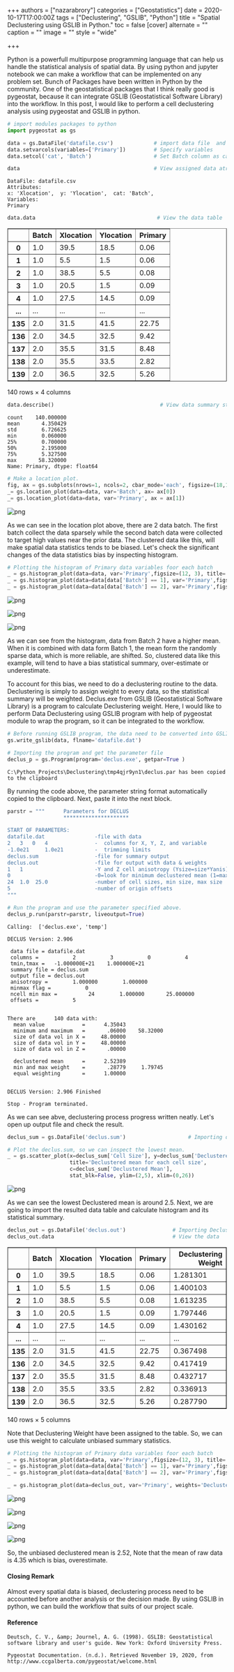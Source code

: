 +++
authors = ["nazarabrory"]
categories = ["Geostatistics"]
date = 2020-10-17T17:00:00Z
tags = ["Declustering", "GSLIB", "Python"]
title = "Spatial Declustering using GSLIB in Python."
toc = false
[cover]
alternate = ""
caption = ""
image = ""
style = "wide"

+++

Python is a powerfull multipurpose programming language that can help us handle the statistical analysis of spatial data. By using python and jupyter notebook we can make a workflow that can be implemented on any problem set. Bunch of Packages  have been written in Python by the community. One of the geostatistical packages that I think really good is pygeostat, because it can integrate GSLIB (Geostatistical Software Library) into the workflow. In this post, I would like to perform a cell declustering analysis using pygeostat and GSLIB in python.


```python
# import modules packages to python
import pygeostat as gs
```


```python
data = gs.DataFile('datafile.csv')             # import data file  and assign to a variable named `data` 
data.setvarcols(variables=['Primary'])         # Specify variables  
data.setcol('cat', 'Batch')                    # Set Batch column as categorical data
```


```python
data                                           # View assigned data atributes             
```




    DataFile: datafile.csv
    Attributes:
    x: 'Xlocation',  y: 'Ylocation',  cat: 'Batch',  
    Variables:
    Primary




```python
data.data                                       # View the data table
```




<div>
<style scoped>
    .dataframe tbody tr th:only-of-type {
        vertical-align: middle;
    }

    .dataframe tbody tr th {
        vertical-align: top;
    }

    .dataframe thead th {
        text-align: right;
    }
</style>
<table border="1" class="dataframe">
  <thead>
    <tr style="text-align: right;">
      <th></th>
      <th>Batch</th>
      <th>Xlocation</th>
      <th>Ylocation</th>
      <th>Primary</th>
    </tr>
  </thead>
  <tbody>
    <tr>
      <th>0</th>
      <td>1.0</td>
      <td>39.5</td>
      <td>18.5</td>
      <td>0.06</td>
    </tr>
    <tr>
      <th>1</th>
      <td>1.0</td>
      <td>5.5</td>
      <td>1.5</td>
      <td>0.06</td>
    </tr>
    <tr>
      <th>2</th>
      <td>1.0</td>
      <td>38.5</td>
      <td>5.5</td>
      <td>0.08</td>
    </tr>
    <tr>
      <th>3</th>
      <td>1.0</td>
      <td>20.5</td>
      <td>1.5</td>
      <td>0.09</td>
    </tr>
    <tr>
      <th>4</th>
      <td>1.0</td>
      <td>27.5</td>
      <td>14.5</td>
      <td>0.09</td>
    </tr>
    <tr>
      <th>...</th>
      <td>...</td>
      <td>...</td>
      <td>...</td>
      <td>...</td>
    </tr>
    <tr>
      <th>135</th>
      <td>2.0</td>
      <td>31.5</td>
      <td>41.5</td>
      <td>22.75</td>
    </tr>
    <tr>
      <th>136</th>
      <td>2.0</td>
      <td>34.5</td>
      <td>32.5</td>
      <td>9.42</td>
    </tr>
    <tr>
      <th>137</th>
      <td>2.0</td>
      <td>35.5</td>
      <td>31.5</td>
      <td>8.48</td>
    </tr>
    <tr>
      <th>138</th>
      <td>2.0</td>
      <td>35.5</td>
      <td>33.5</td>
      <td>2.82</td>
    </tr>
    <tr>
      <th>139</th>
      <td>2.0</td>
      <td>36.5</td>
      <td>32.5</td>
      <td>5.26</td>
    </tr>
  </tbody>
</table>
<p>140 rows × 4 columns</p>
</div>




```python
data.describe()                                  # View data summary statistic
```




    count    140.000000
    mean       4.350429
    std        6.726625
    min        0.060000
    25%        0.700000
    50%        2.195000
    75%        5.327500
    max       58.320000
    Name: Primary, dtype: float64




```python
# Make a location plot.
fig, ax = gs.subplots(nrows=1, ncols=2, cbar_mode='each', figsize=(18,18))           # Defining subplots configuration
_= gs.location_plot(data=data, var='Batch', ax= ax[0])                               # Location Plot by batch
_= gs.location_plot(data=data, var='Primary', ax = ax[1])                            # Locatioin Plot by Primary values
```


    
![png](/uploads/blogposts/output_7_0.png)
    


As we can see in the location plot above, there are 2 data batch. The first batch collect the data sparsely while the second batch data were collected to target high values near the prior data. The clustered data like this,  will make spatial data statistics tends to be biased. Let's check the significant changes of the data statistics bias by inspecting histogram.


```python
# Plotting the histogram of Primary data variables foor each batch
_ = gs.histogram_plot(data=data, var='Primary',figsize=(12, 3), title='Primary values histogram (All Batch)')
_ = gs.histogram_plot(data=data[data['Batch'] == 1], var='Primary',figsize=(12, 3),title='Primary values histogram (Batch 1)')
_ = gs.histogram_plot(data=data[data['Batch'] == 2], var='Primary',figsize=(12, 3), title='Primary values histogram (Batch 2)')
```


    
![png](/uploads/blogposts/output_9_0.png)
    



    
![png](/uploads/blogposts/output_9_1.png)
    



    
![png](/uploads/blogposts/output_9_2.png)
    


As we can see from the histogram, data from Batch 2 have a higher mean. When it is combined with data form Batch 1, the mean form the randomly sparse data, which is more reliable, are shifted. So, clustered data like this example, will tend to have a bias statistical summary, over-estimate or underestimate. 

To account for this bias, we need to do a declustering routine to the data. Declustering is simply to assign weight to every data, so the statistical summary will be weighted. Declus.exe from GSLIB (Geostatistical Software Library) is a program to calculate Declustering weight. Here, I would like to perform Data Declustering using GSLIB program with help of pygeostat module to wrap the program, so it can be integrated to the workflow.


```python
# Before running GSLIB program, the data need to be converted into GSLIB format
gs.write_gslib(data, flname='datafile.dat')
```


```python
# Importing the program and get the parameter file 
declus_p = gs.Program(program='declus.exe', getpar=True )
```

    C:\Python_Projects\Declustering\tmp4qjr9yn1\declus.par has been copied to the clipboard
    

By running the code above, the parameter string format automatically copied to the clipboard. Next, paste it into the next block.


```python
parstr = """      Parameters for DECLUS
                  *********************

START OF PARAMETERS:
datafile.dat                -file with data
2   3   0   4               -  columns for X, Y, Z, and variable
-1.0e21     1.0e21          -  trimming limits
declus.sum                  -file for summary output
declus.out                  -file for output with data & weights
1   1                       -Y and Z cell anisotropy (Ysize=size*Yanis)
0                           -0=look for minimum declustered mean (1=max)
24  1.0  25.0               -number of cell sizes, min size, max size
5                           -number of origin offsets
"""
```


```python
# Run the program and use the parameter specified above.
declus_p.run(parstr=parstr, liveoutput=True)
```

    Calling:  ['declus.exe', 'temp']
    
    DECLUS Version: 2.906
    
     data file = datafile.dat                            
     columns =           2           3           0           4
     tmin,tmax =   -1.000000E+21    1.000000E+21
     summary file = declus.sum                              
     output file = declus.out                              
     anisotropy =        1.000000        1.000000
     minmax flag =           0
     ncell min max =          24        1.000000       25.000000
     offsets =           5
    
    
    There are      140 data with:
      mean value            =      4.35043
      minimum and maximum   =       .06000    58.32000
      size of data vol in X =     48.00000
      size of data vol in Y =     48.00000
      size of data vol in Z =       .00000
    
      declustered mean      =      2.52389
      min and max weight    =       .28779     1.79745
      equal weighting       =      1.00000
    
    
    DECLUS Version: 2.906 Finished
    
    Stop - Program terminated.
    
    

As we can see abve, declustering process progress written neatly. Let's open up output file and check the result.


```python
declus_sum = gs.DataFile('declus.sum')                    # Importing declus.sum (summary of declustering process)             
```


```python
# Plot the declus.sum, so we can inspect the lowest mean.
_ = gs.scatter_plot(x=declus_sum['Cell Size'], y=declus_sum['Declustered Mean'], 
                    title='Declustered mean for each cell size', 
                    c=declus_sum['Declustered Mean'], 
                    stat_blk=False, ylim=(2,5), xlim=(0,26))
```


    
![png](/uploads/blogposts/output_19_0.png)
    


As we can see the lowest Declustered mean is around 2.5. Next, we are going to import the resulted data table and calculate histogram and its statistical summary.


```python
declus_out = gs.DataFile('declus.out')               # Importing Declustering Output
declus_out.data                                      # View the data
```




<div>
<style scoped>
    .dataframe tbody tr th:only-of-type {
        vertical-align: middle;
    }

    .dataframe tbody tr th {
        vertical-align: top;
    }

    .dataframe thead th {
        text-align: right;
    }
</style>
<table border="1" class="dataframe">
  <thead>
    <tr style="text-align: right;">
      <th></th>
      <th>Batch</th>
      <th>Xlocation</th>
      <th>Ylocation</th>
      <th>Primary</th>
      <th>Declustering Weight</th>
    </tr>
  </thead>
  <tbody>
    <tr>
      <th>0</th>
      <td>1.0</td>
      <td>39.5</td>
      <td>18.5</td>
      <td>0.06</td>
      <td>1.281301</td>
    </tr>
    <tr>
      <th>1</th>
      <td>1.0</td>
      <td>5.5</td>
      <td>1.5</td>
      <td>0.06</td>
      <td>1.400103</td>
    </tr>
    <tr>
      <th>2</th>
      <td>1.0</td>
      <td>38.5</td>
      <td>5.5</td>
      <td>0.08</td>
      <td>1.613235</td>
    </tr>
    <tr>
      <th>3</th>
      <td>1.0</td>
      <td>20.5</td>
      <td>1.5</td>
      <td>0.09</td>
      <td>1.797446</td>
    </tr>
    <tr>
      <th>4</th>
      <td>1.0</td>
      <td>27.5</td>
      <td>14.5</td>
      <td>0.09</td>
      <td>1.430162</td>
    </tr>
    <tr>
      <th>...</th>
      <td>...</td>
      <td>...</td>
      <td>...</td>
      <td>...</td>
      <td>...</td>
    </tr>
    <tr>
      <th>135</th>
      <td>2.0</td>
      <td>31.5</td>
      <td>41.5</td>
      <td>22.75</td>
      <td>0.367498</td>
    </tr>
    <tr>
      <th>136</th>
      <td>2.0</td>
      <td>34.5</td>
      <td>32.5</td>
      <td>9.42</td>
      <td>0.417419</td>
    </tr>
    <tr>
      <th>137</th>
      <td>2.0</td>
      <td>35.5</td>
      <td>31.5</td>
      <td>8.48</td>
      <td>0.432717</td>
    </tr>
    <tr>
      <th>138</th>
      <td>2.0</td>
      <td>35.5</td>
      <td>33.5</td>
      <td>2.82</td>
      <td>0.336913</td>
    </tr>
    <tr>
      <th>139</th>
      <td>2.0</td>
      <td>36.5</td>
      <td>32.5</td>
      <td>5.26</td>
      <td>0.287790</td>
    </tr>
  </tbody>
</table>
<p>140 rows × 5 columns</p>
</div>



Note that Declustering Weight have been assigned to the table. So, we can use this weight to calculate unbiased summary statistics.


```python
# Plotting the histogram of Primary data variables foor each batch
_ = gs.histogram_plot(data=data, var='Primary',figsize=(12, 3), title='Primary values histogram (All Batch)')
_ = gs.histogram_plot(data=data[data['Batch'] == 1], var='Primary',figsize=(12, 3),title='Primary values histogram (Batch 1)')
_ = gs.histogram_plot(data=data[data['Batch'] == 2], var='Primary',figsize=(12, 3), title='Primary values histogram (Batch 2)')

_ = gs.histogram_plot(data=declus_out, var='Primary', weights='Declustering Weight', color='lightblue' ,figsize=(12, 3), title='Primary values histogram (All Batch, Weighted)')
```


    
![png](/uploads/blogposts/output_23_0.png)
    



    
![png](/uploads/blogposts/output_23_1.png)
    



    
![png](/uploads/blogposts/output_23_2.png)
    



    
![png](/uploads/blogposts/output_23_3.png)
    


So, the unbiased declustered mean is 2.52, Note that the mean of raw data is 4.35 which is bias, overestimate. 

#### Closing Remark
Almost every spatial data is biased, declustering process need to be accounted before another analysis or the decision made. By using GSLIB in python, we can build the workflow that suits of our project scale. 

#### Reference 

    Deutsch, C. V., &amp; Journel, A. G. (1998). GSLIB: Geostatistical software library and user's guide. New York: Oxford University Press.
    
    Pygeostat Documentation. (n.d.). Retrieved November 19, 2020, from http://www.ccgalberta.com/pygeostat/welcome.html
